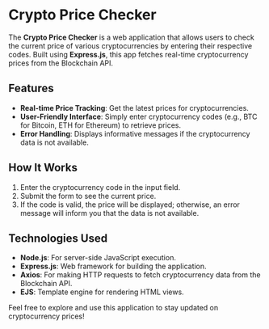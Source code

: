 # Crypto Price Checker

The **Crypto Price Checker** is a web application that allows users to check the current price of various cryptocurrencies by entering their respective codes. Built using **Express.js**, this app fetches real-time cryptocurrency prices from the Blockchain API.

## Features

- **Real-time Price Tracking**: Get the latest prices for cryptocurrencies.
- **User-Friendly Interface**: Simply enter cryptocurrency codes (e.g., BTC for Bitcoin, ETH for Ethereum) to retrieve prices.
- **Error Handling**: Displays informative messages if the cryptocurrency data is not available.

## How It Works

1. Enter the cryptocurrency code in the input field.
2. Submit the form to see the current price.
3. If the code is valid, the price will be displayed; otherwise, an error message will inform you that the data is not available.

## Technologies Used

- **Node.js**: For server-side JavaScript execution.
- **Express.js**: Web framework for building the application.
- **Axios**: For making HTTP requests to fetch cryptocurrency data from the Blockchain API.
- **EJS**: Template engine for rendering HTML views.

Feel free to explore and use this application to stay updated on cryptocurrency prices!
